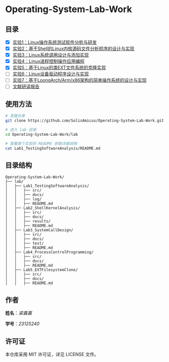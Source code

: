 # Operating-System-Lab-Work

## 目录

- [x] [实验1：Linux操作系统测试软件分析与研发](./lab/Lab1_TestingSoftwareAnalysis)
- [x] [实验2：基于Shell的Linux内核源码文件分析程序的设计与实现](./lab/Lab2_ShellKernelAnalysis)
- [x] [实验3：Linux系统调用设计与添加实现](./lab/Lab3_SystemCallDesign)
- [x] [实验4：Linux进程控制操作应用编程](./lab/Lab4_ProcessControlProgramming)
- [x] [实验5：基于Linux的类EXT文件系统的克隆实现](./lab/Lab5_EXTFilesystemClone)
- [ ] [实验6：Linux设备驱动程序设计与实现](./lab/Lab6_DeviceDriverDevelopment)
- [ ] [实验7：基于LoongArch/Arm/x86架构的简单操作系统的设计与实现](./lab/Lab7_SimpleOSDesign)
- [ ] [文献研读报告](./lab/PaperReadingReport)

## 使用方法

```bash
# 克隆仓库
git clone https://github.com/SolisAmicus/Operating-System-Lab-Work.git

# 进入 lab 目录
cd Operating-System-Lab-Work/lab

# 查看某个实验的 README 获取详细说明
cat Lab1_TestingSoftwareAnalysis/README.md
```

## 目录结构

```
Operating-System-Lab-Work/
├── lab/
│   ├── Lab1_TestingSoftwareAnalysis/
│   │   ├── src/
│   │   ├── docs/
│   │   ├── log/
│   │   ├── README.md
│   ├── Lab2_ShellKernelAnalysis/
│   │   ├── src/
│   │   ├── docs/
│   │   ├── results/
│   │   ├── README.md
│   ├── Lab3_SystemCallDesign/
│   │   ├── src/
│   │   ├── docs/
│   │   ├── test/
│   │   ├── README.md
│   ├── Lab4_ProcessControlProgramming/
│   │   ├── src/
│   │   ├── docs/
│   │   ├── README.md
│   ├── Lab5_EXTFilesystemClone/
│   │   ├── src/
│   │   ├── docs/
│   │   ├── README.md
```

## 作者

**姓名**：*梁嘉嘉*

**学号**：*23125240*

## 许可证

本仓库采用 MIT 许可证，详见 LICENSE 文件。